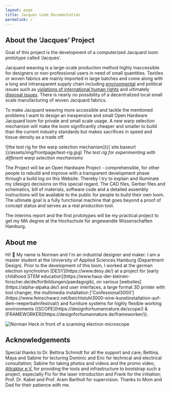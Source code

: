 ```yaml
---
layout: page
title: Jacques Loom Documentation
permalink: /
---
```


## About the ‘Jacques’ Project

Goal of this project is the development of a computerized Jacquard loom prototype called ‘Jacques’.

Jacquard weaving is a large-scale production method highly inaccessible for designers or non-professional users in need of small quantities. Textiles or woven fabrics are mainly imported in large batches and come along with a long and intransparent supply chain including [environmental](https://earth.org/fast-fashions-detrimental-effect-on-the-environment/) and political issues such as [violations of international human rights](https://www.nytimes.com/interactive/2019/11/16/world/asia/china-xinjiang-documents.html) and ultimately [disposal issues](https://www.textilemountainfilm.com/about). There is nearly no possibility of a decentralized local small scale manufacturing of woven Jacquard fabrics.

To make Jacquard weaving more accessible and tackle the mentioned problems I want to design an inexpensive and small Open Hardware Jacquard loom for private and small scale usage. A new warp selection mechanism will make the loom significantly cheaper and smaller to build than the current industry standards but makes sacrifices in speed and tissue density as a trade off.

![the test rig for the warp selection mechanism]({{ site.baseurl }}/assets/img/frontpage/test-rig.jpg)
*The test rig for experimenting with different warp selection mechanisms*

The Project will be an Open Hardware Project - comprehensible, for other people to rebuild and improve with a transparent development phase through a build log on this Website. Thereby I try to explain and illuminate my (design) decisions on this special regard. The CAD files, Gerber files and schematics, bill of materials, software code and a detailed assembly instructions will be available to the public for people to build their own loom. The ultimate goal is a fully functional machine that goes beyond a proof of concept status and serves as a real production tool.

The interims report and the first prototypes will be my practical project to get my MA degree at the Hochschule für angewandte Wissenschaften Hamburg.

## About me

<div class="grid grid-cols-1 md:grid-cols-3 gap-8">
    <div class="col-span-1 md:col-span-2">
        <p markdown="1">
            Hi! 👋 My name is Norman and I'm an industrial designer and maker. I am a master student at the University of Applied Sciences Hamburg (Department Design). Prior to the development of this loom, I worked at the german electron synchrotron [DESY](https://www.desy.de/) at a project for [early childhood STEM education](https://www.haus-der-kleinen-forscher.de/de/fortbildungen/paedagogik), on various [websites](https://alpha-alpaka.de/) and user interfaces, a large format 3D printer with tool changer, the multimedia installation ['Confessional3000'](https://www.feinschwarz.net/beichtstuhl3000-eine-kunstinstallation-auf-dem-reeperbahnfestival/) and furniture systems for highly flexible working environments ([SCOPE](https://designforhumannature.de/scope/) & [FRAMEWORKER](https://designforhumannature.de/frameworker/)).
        </p>
    </div>
    <div>
        <img class="border-white border-[10px] rounded-md shadow-lg rotate-6 mx-auto max-w-[60%] md:max-w-full" src="{{ site.baseurl }}/assets/img/frontpage/norman.jpg" alt="Norman Heck in front of a scanning electron microscope">
    </div>
</div>


## Acknowledgements

Special thanks to Dr. Bettina Schmidt for all the support and care; Bettina, Maya and Sabine for lecturing Dominic and Eric for technical and electrical consultation; Sabine for taking photos and videos and the promo video, [Attraktor e.V.](https://www.attraktor.org) for providing the tools and infrastructure to bootstrap such a project, especially Flo for the laser introduction and Frank for the initiation; Prof. Dr. Kabel and Prof. Aram Bartholl for supervision. Thanks to Mom and Dad for their patience with me.

